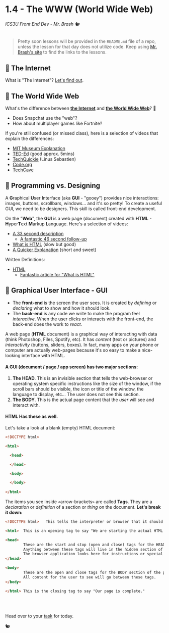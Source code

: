 # 1.4 - The WWW (World Wide Web)

###### ICS3U Front End Dev - Mr. Brash 🐿️

> Pretty soon lessons will be provided in the `README.md` file of a repo, unless the lesson for that day does not utilize code. Keep using [Mr. Brash's site](https://www.brash.ca/ics3) to find the links to the lessons.

## 📖 The Internet
What is "The Internet"?  [Let's find out](https://youtu.be/Dxcc6ycZ73M).

## 📖 The World Wide Web
What's the difference between **[the Internet](https://en.wikipedia.org/wiki/Internet)** and **[the World Wide Web](https://en.wikipedia.org/wiki/World_Wide_Web)**? 🤔
  - Does Snapchat use the "web"?
  - How about multiplayer games like Fortnite?

If you're still confused (or missed class), here is a selection of videos that explain the differences:
- [MIT Museum Explanation](https://www.youtube.com/watch?v=UVkT59PmRdo)
- [TED-Ed](https://youtu.be/J8hzJxb0rpc) (good approx. 5mins)
- [TechQuickie](https://www.youtube.com/watch?v=laepk9KrAZY) (Linus Sebastien)
- [Code.org](https://youtu.be/kBXQZMmiA4s)
- [TechCave](https://youtu.be/CX_HyY3kbZw)

## 📖 Programming vs. Designing

A **G**raphical **U**ser **I**nterface (aka **GUI** - "gooey") provides nice interactions:  images, buttons, scrollbars, windows... and it's so pretty! To create a useful GUI, we need to be designers. This skill is called front-end development.

On the "**Web**", the **GUI** is a web page (document) created with **HTML** - **H**yper**T**ext **M**arkup **L**anguage. Here's a selection of videos:
- [A 33 second description](https://youtu.be/xKuJrmlCdig)
  - [A fantastic 46 second follow-up](https://youtu.be/rOPKC49gTkk)
- [What is HTML](https://youtu.be/CKlh1lwe2rY?t=16) (slow but good)
- [A Quicker Explanation](https://youtu.be/W-6OY9eI3hk?t=73) (short and sweet)

Written Definitions:
- [HTML](https://en.wikipedia.org/wiki/HTML)
  - [Fantastic article for "What is HTML"](https://www.hostinger.com/tutorials/what-is-html)

## 📖 Graphical User Interface - GUI
- The **front-end** is the screen the user sees. It is created by _defining_ or _declaring_ what to show and how it should look.
- The **back-end** is any code we write to make the program feel _interactive_. When the user clicks or interacts with the front-end, the back-end does the work to _react_.

A web page (**HTML** document) is a graphical way of interacting with data (think Photoshop, Files, Spotify, etc). It has _content_ (text or pictures) and _interactivity_ (buttons, sliders, boxes). In fact, many apps on your phone or computer are actually web-pages because it's so easy to make a nice-looking interface with HTML.

#### A GUI (document / page / app screen) has two major sections:

1. **The HEAD**. This is an invisible section that tells the web-browser or operating system specific instructions like the size of the window, if the scroll bars should be visible, the icon or title of the window, the language to display, etc... The user does not see this section.
2. **The BODY**. This is the actual page content that the _user_ will see and interact with.

#### HTML Has these as well.

Let's take a look at a blank (empty) HTML document:
```HTML
<!DOCTYPE html>

<html>

  <head>

  </head>

  <body>

  </body>
  
</html>
```

The items you see inside `<`arrow-brackets`>` are called **Tags**. They are a _declaration_ or _definition_ of a section or _thing_ on the document. **Let's break it down:**
```HTML
<!DOCTYPE html>   This tells the interpreter or browser that it should expect HTML tags.
```
```HTML
<html>  This is an opening tag to say "We are starting the actual HTML now"
```
```HTML
<head>
        These are the start and stop (open and close) tags for the HEAD section of the page.
        Anything between these tags will live in the hidden section of the page.
        The browser application looks here for instructions or special codes that the user doesn't see.
</head>
```
```HTML
<body>
        These are the open and close tags for the BODY section of the page.
        All content for the user to see will go between these tags.
</body>
```
```HTML
</html> This is the closing tag to say "Our page is complete."
```

<br><br>

Head over to your [task](YOUR_TASK.md) for today.


🐿️
